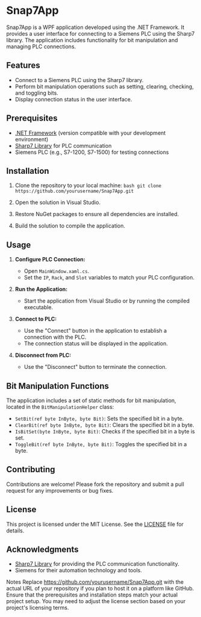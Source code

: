 # Snap7App

Snap7App is a WPF application developed using the .NET Framework. It provides a user interface for connecting to a Siemens PLC using the Sharp7 library. The application includes functionality for bit manipulation and managing PLC connections.

## Features

- Connect to a Siemens PLC using the Sharp7 library.
- Perform bit manipulation operations such as setting, clearing, checking, and toggling bits.
- Display connection status in the user interface.

## Prerequisites

- [.NET Framework](https://dotnet.microsoft.com/download/dotnet-framework) (version compatible with your development environment)
- [Sharp7 Library](https://github.com/mesta1/Sharp7) for PLC communication
- Siemens PLC (e.g., S7-1200, S7-1500) for testing connections

## Installation

1. Clone the repository to your local machine:
`bash
git clone https://github.com/yourusername/Snap7App.git
`
2. Open the solution in Visual Studio.

3. Restore NuGet packages to ensure all dependencies are installed.

4. Build the solution to compile the application.

## Usage

1. **Configure PLC Connection:**
   - Open `MainWindow.xaml.cs`.
   - Set the `IP`, `Rack`, and `Slot` variables to match your PLC configuration.

2. **Run the Application:**
   - Start the application from Visual Studio or by running the compiled executable.

3. **Connect to PLC:**
   - Use the "Connect" button in the application to establish a connection with the PLC.
   - The connection status will be displayed in the application.

4. **Disconnect from PLC:**
   - Use the "Disconnect" button to terminate the connection.

## Bit Manipulation Functions

The application includes a set of static methods for bit manipulation, located in the `BitManipulationHelper` class:

- `SetBit(ref byte InByte, byte Bit)`: Sets the specified bit in a byte.
- `ClearBit(ref byte InByte, byte Bit)`: Clears the specified bit in a byte.
- `IsBitSet(byte InByte, byte Bit)`: Checks if the specified bit in a byte is set.
- `ToggleBit(ref byte InByte, byte Bit)`: Toggles the specified bit in a byte.

## Contributing

Contributions are welcome! Please fork the repository and submit a pull request for any improvements or bug fixes.

## License

This project is licensed under the MIT License. See the [LICENSE](LICENSE) file for details.

## Acknowledgments

- [Sharp7 Library](https://github.com/mesta1/Sharp7) for providing the PLC communication functionality.
- Siemens for their automation technology and tools.

Notes
Replace https://github.com/yourusername/Snap7App.git with the actual URL of your repository if you plan to host it on a platform like GitHub.
Ensure that the prerequisites and installation steps match your actual project setup.
You may need to adjust the license section based on your project's licensing terms.
